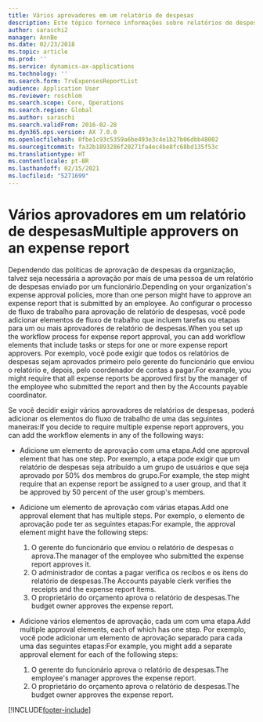 ```yaml
---
title: Vários aprovadores em um relatório de despesas
description: Este tópico fornece informações sobre relatórios de despesas que requerem aprovação de várias pessoas.
author: saraschi2
manager: AnnBe
ms.date: 02/23/2018
ms.topic: article
ms.prod: ''
ms.service: dynamics-ax-applications
ms.technology: ''
ms.search.form: TrvExpensesReportList
audience: Application User
ms.reviewer: roschlom
ms.search.scope: Core, Operations
ms.search.region: Global
ms.author: saraschi
ms.search.validFrom: 2016-02-28
ms.dyn365.ops.version: AX 7.0.0
ms.openlocfilehash: 0fbe1c93c5359a6be493e3c4e1b27b06dbb48002
ms.sourcegitcommit: fa32b1893286f20271fa4ec4be8fc68bd135f53c
ms.translationtype: HT
ms.contentlocale: pt-BR
ms.lasthandoff: 02/15/2021
ms.locfileid: "5271699"
---
```

# <a name="multiple-approvers-on-an-expense-report"></a><span data-ttu-id="ff5b7-103">Vários aprovadores em um relatório de despesas</span><span class="sxs-lookup"><span data-stu-id="ff5b7-103">Multiple approvers on an expense report</span></span>

<span data-ttu-id="ff5b7-104">Dependendo das políticas de aprovação de despesas da organização, talvez seja necessária a aprovação por mais de uma pessoa de um relatório de despesas enviado por um funcionário.</span><span class="sxs-lookup"><span data-stu-id="ff5b7-104">Depending on your organization's expense approval policies, more than one person might have to approve an expense report that is submitted by an employee.</span></span> <span data-ttu-id="ff5b7-105">Ao configurar o processo de fluxo de trabalho para aprovação de relatório de despesas, você pode adicionar elementos de fluxo de trabalho que incluem tarefas ou etapas para um ou mais aprovadores de relatório de despesas.</span><span class="sxs-lookup"><span data-stu-id="ff5b7-105">When you set up the workflow process for expense report approval, you can add workflow elements that include tasks or steps for one or more expense report approvers.</span></span> <span data-ttu-id="ff5b7-106">Por exemplo, você pode exigir que todos os relatórios de despesas sejam aprovados primeiro pelo gerente do funcionário que enviou o relatório e, depois, pelo coordenador de contas a pagar.</span><span class="sxs-lookup"><span data-stu-id="ff5b7-106">For example, you might require that all expense reports be approved first by the manager of the employee who submitted the report and then by the Accounts payable coordinator.</span></span>

<span data-ttu-id="ff5b7-107">Se você decidir exigir vários aprovadores de relatórios de despesas, poderá adicionar os elementos do fluxo de trabalho de uma das seguintes maneiras:</span><span class="sxs-lookup"><span data-stu-id="ff5b7-107">If you decide to require multiple expense report approvers, you can add the workflow elements in any of the following ways:</span></span>

- <span data-ttu-id="ff5b7-108">Adicione um elemento de aprovação com uma etapa.</span><span class="sxs-lookup"><span data-stu-id="ff5b7-108">Add one approval element that has one step.</span></span> <span data-ttu-id="ff5b7-109">Por exemplo, a etapa pode exigir que um relatório de despesas seja atribuído a um grupo de usuários e que seja aprovado por 50% dos membros do grupo.</span><span class="sxs-lookup"><span data-stu-id="ff5b7-109">For example, the step might require that an expense report be assigned to a user group, and that it be approved by 50 percent of the user group's members.</span></span>
- <span data-ttu-id="ff5b7-110">Adicione um elemento de aprovação com várias etapas.</span><span class="sxs-lookup"><span data-stu-id="ff5b7-110">Add one approval element that has multiple steps.</span></span> <span data-ttu-id="ff5b7-111">Por exemplo, o elemento de aprovação pode ter as seguintes etapas:</span><span class="sxs-lookup"><span data-stu-id="ff5b7-111">For example, the approval element might have the following steps:</span></span>

    1. <span data-ttu-id="ff5b7-112">O gerente do funcionário que enviou o relatório de despesas o aprova.</span><span class="sxs-lookup"><span data-stu-id="ff5b7-112">The manager of the employee who submitted the expense report approves it.</span></span>
    2. <span data-ttu-id="ff5b7-113">O administrador de contas a pagar verifica os recibos e os itens do relatório de despesas.</span><span class="sxs-lookup"><span data-stu-id="ff5b7-113">The Accounts payable clerk verifies the receipts and the expense report items.</span></span>
    3. <span data-ttu-id="ff5b7-114">O proprietário do orçamento aprova o relatório de despesas.</span><span class="sxs-lookup"><span data-stu-id="ff5b7-114">The budget owner approves the expense report.</span></span>

- <span data-ttu-id="ff5b7-115">Adicione vários elementos de aprovação, cada um com uma etapa.</span><span class="sxs-lookup"><span data-stu-id="ff5b7-115">Add multiple approval elements, each of which has one step.</span></span> <span data-ttu-id="ff5b7-116">Por exemplo, você pode adicionar um elemento de aprovação separado para cada uma das seguintes etapas:</span><span class="sxs-lookup"><span data-stu-id="ff5b7-116">For example, you might add a separate approval element for each of the following steps:</span></span>

    1. <span data-ttu-id="ff5b7-117">O gerente do funcionário aprova o relatório de despesas.</span><span class="sxs-lookup"><span data-stu-id="ff5b7-117">The employee's manager approves the expense report.</span></span>
    2. <span data-ttu-id="ff5b7-118">O proprietário do orçamento aprova o relatório de despesas.</span><span class="sxs-lookup"><span data-stu-id="ff5b7-118">The budget owner approves the expense report.</span></span>


[!INCLUDE[footer-include](../includes/footer-banner.md)]